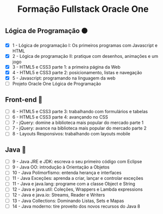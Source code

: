 
# <h1 align="center"> Formação Fullstack Oracle One <h1>

## Lógica de Programação 🟠

- [x] 1 - Lógica de programação I: Os primeiros programas com Javascript e HTML
- [x] 2 - Lógica de programação II: pratique com desenhos, animações e um jogo
- [x] 3 - HTML5 e CSS3 parte 1: a primeira página da Web
- [x] 4 - HTML5 e CSS3 parte 2: posicionamento, listas e navegação
- [x] 5 - Javascript: programando na linguagem da web
- [ ] Projeto Oracle One Lógica de Programação

## Front-end 🔵

- [ ] 6 - HTML5 e CSS3 parte 3: trabalhando com formulários e tabelas
- [ ] 6 - HTML5 e CSS3 parte 4: avançando no CSS
- [ ] 7 - jQuery: domine a biblioteca mais popular do mercado parte 1
- [ ] 7 - jQuery: avance na biblioteca mais popular do mercado parte 2
- [ ] 8 - Layouts Responsivos: trabalhando com layouts mobile

## Java 🔴

- [ ] 9 - Java JRE e JDK: escreva o seu primeiro código com Eclipse
- [ ] 9 - Java OO: introdução à Orientação a Objetos
- [ ] 10 - Java Polimorfismo: entenda herança e interfaces
- [ ] 11 - Java Exceções: aprenda a criar, lançar e controlar exceções
- [ ] 11 - Java e java.lang: programe com a classe Object e String
- [ ] 12 - Java e java.util: Coleções, Wrappers e Lambda expressions
- [ ] 12 - Java e java.io: Streams, Reader e Writers
- [ ] 13 - Java Collections: Dominando Listas, Sets e Mapas
- [ ] 14 - Java moderno: tire proveito dos novos recursos do Java 8
